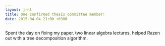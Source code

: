 ```yaml
---
layout: jrnl
title: One confirmed thesis committee member!
date: 2015-04-04 21:00 +0300
---
```


Spent the day on fixing my paper, two linear algebra lectures, helped Razen out with a tree decomposition algorithm.
